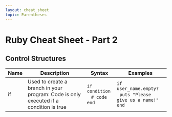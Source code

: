 ```yaml
---
layout: cheat_sheet
topic: Parentheses
---
```


# Ruby Cheat Sheet - Part 2

## Control Structures

| Name           | Description              | Syntax                                    | Examples                                               |
| -------------- | ------------------------ | ----------------------------------------- | -------------------------------------------------------|
| if             | Used to create a branch in your program: Code is only executed if a condition is true | `if condition`<br>&nbsp;&nbsp;&nbsp;`# code`<br>`end` | `if user_name.empty?`<br>&nbsp;&nbsp;`puts "Please give us a name!"`<br>`end` |
